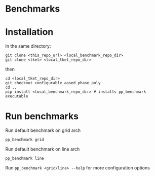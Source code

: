 # Benchmarks

# Installation

In the same directory:
```commandline
git clone <this_repo_url> <local_benchmark_repo_dir>
git clone <tket> <local_tket_repo_dir>
```
then
```
cd <local_tket_repo_dir>
git checkout configurable_aased_phase_poly
cd ..
pip install <local_benchmark_repo_dir> # installs pp_benchmark executable 
```

# Run benchmarks

Run default benchmark on grid arch
```
pp_benchmark grid
```

Run default benchmark on line arch
```
pp_benchmark line
```

Run `pp_benchmark <grid/line> --help` for more configuration options
